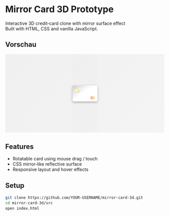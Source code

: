 # Mirror Card 3D Prototype

Interactive 3D credit‑card clone with mirror surface effect  
Built with HTML, CSS and vanilla JavaScript.  

## Vorschau

![Preview](./src/assets/screenshot.png)

## Features
- Rotatable card using mouse drag / touch
- CSS mirror‑like reflective surface
- Responsive layout and hover effects

## Setup
```bash
git clone https://github.com/YOUR‑USERNAME/mirror‑card-3d.git
cd mirror‑card-3d/src
open index.html
